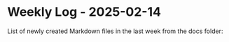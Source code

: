 # Weekly Log - 2025-02-14

List of newly created Markdown files in the last week from the docs folder:

